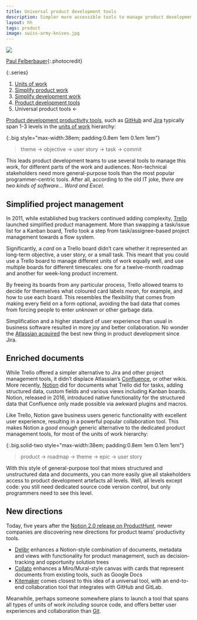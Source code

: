 ```yaml
---
title: Universal product development tools
description: Simpler more accessible tools to manage product development
layout: hh
tags: product
image: swiss-army-knives.jpg
---
```


![](swiss-army-knives.jpg)

[Paul Felberbauer](https://unsplash.com/photos/tM16SjCYy84){:.photocredit}

{:.series}
1. [Units of work](units-of-work)
2. [Simplify product work](simplify-product-work)
3. [Simplify development work](simplify-development-work)
4. [Product development tools](product-tools)
5. Universal product tools ←

[Product development productivity tools](product-tools), such as 
[GitHub](https://en.wikipedia.org/wiki/GitHub) and
[Jira](https://en.wikipedia.org/wiki/Jira_(software))
typically span 1-3 levels in the [units of work](units-of-work) hierarchy:

{:.big style="max-width:38em; padding:0.8em 1em 0.1em 1em"}
> theme → objective → user story → task → commit

This leads product development teams to use several tools to manage this work, for different parts of the work and audiences.
Non-technical stakeholders need more general-purpose tools than the most popular programmer-centric tools.
After all, according to the old IT joke, _there are two kinds of software… Word and Excel_.

## Simplified project management

In 2011, while established bug trackers continued adding complexity,
[Trello](https://en.wikipedia.org/wiki/Trello) launched simplified product management.
More than swapping a task/issue list for a Kanban board, Trello took a step from task/assignee-based project management towards a flow system.

Significantly, a _card_ on a Trello board didn’t care whether it represented an long-term objective, a user story, or a small task.
This meant that you could use a Trello board to manage different units of work equally well, and use multiple boards for different timescales:
one for a twelve-month roadmap and another for week-long product increment.

By freeing its boards from any particular process, Trello allowed teams to decide for themselves what coloured card labels _mean_, for example, and how to use each board.
This resembles the flexibility that comes from making every field on a form optional, avoiding the bad data that comes from forcing people to enter _unknown_ or other garbage data.

Simplification and a higher standard of user experience than usual in business software resulted in more joy and better collaboration.
No wonder the 
[Atlassian acquired](https://www.atlassian.com/company/news/press-releases/atlassian-to-acquire-trello-to-expand-teamwork-platform0)
the best new thing in product development since Jira.

## Enriched documents

While Trello offered a simpler alternative to Jira and other project management tools, it didn’t displace
Atlassian’s
[Confluence](https://en.wikipedia.org/wiki/Confluence_(software)), or other wikis.
More recently, [Notion](https://en.wikipedia.org/wiki/Notion_(productivity_software))
did for documents what Trello did for tasks, adding structured data, custom fields and various views including Kanban boards.
Notion, released in 2016, introduced native functionality for the structured data that Confluence only made possible via awkward plugins and macros.

Like Trello, Notion gave business users generic functionality with excellent user experience, resulting in a powerful popular collaboration tool.
This makes Notion a _good enough_ generic alternative to the dedicated product management tools, for most of the units of work hierarchy:

{:.big.solid-two style="max-width:38em; padding:0.8em 1em 0.1em 1em"}
> product → roadmap → theme → epic → user story

With this style of general-purpose tool that mixes structured and unstructured data and documents, you can more easily give all stakeholders access to product development artefacts all levels.
Well, all levels except code: you still need dedicated source code version control, but only programmers need to see this level.

## New directions

Today, five years after the
[Notion 2.0 release on ProductHunt](https://www.producthunt.com/products/notion#notion-2-0),
newer companies are discovering new directions for product teams’ productivity tools.

* [Delibr](delibr-views) enhances a Notion-style combination of documents, metadata and views with functionality for product management, such as decision-tracking and opportunity solution trees
* [Collato](https://collato.com/) enhances a Miro/Mural-style canvas with cards that represent documents from existing tools, such as Google Docs
* [Kitemaker](kitemaker-review) comes closest to this idea of a universal tool, with an end-to-end collaboration tool that integrates with GitHub and GitLab.

Meanwhile, perhaps someone somewhere plans to launch a tool that spans all types of units of work _including_ source code, and offers better user experiences and collaboration than
[Git](https://en.wikipedia.org/wiki/Git).
